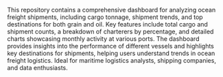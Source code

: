 This repository contains a comprehensive dashboard for analyzing ocean freight shipments, including cargo tonnage, shipment trends, and top destinations for both grain and oil. Key features include total cargo and shipment counts, a breakdown of charterers by percentage, and detailed charts showcasing monthly activity at various ports. The dashboard provides insights into the performance of different vessels and highlights key destinations for shipments, helping users understand trends in ocean freight logistics. Ideal for maritime logistics analysts, shipping companies, and data enthusiasts.

